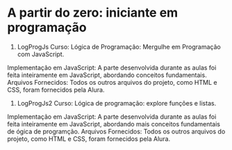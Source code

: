 # A partir do zero: iniciante em programação
1. LogProgJs
Curso: Lógica de Programação: Mergulhe em Programação com JavaScript.

Implementação em JavaScript: A parte desenvolvida durante as aulas foi feita inteiramente em JavaScript, abordando conceitos fundamentais.
Arquivos Fornecidos: Todos os outros arquivos do projeto, como HTML e CSS, foram fornecidos pela Alura.

1. LogProgJs2
Curso: Lógica de programação: explore funções e listas.

Implementação em JavaScript: A parte desenvolvida durante as aulas foi feita inteiramente em JavaScript, abordando mais conceitos fundamentais de ógica de programção.
Arquivos Fornecidos: Todos os outros arquivos do projeto, como HTML e CSS, foram fornecidos pela Alura.
